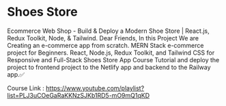 # Shoes Store
Ecommerce Web Shop - Build & Deploy a Modern Shoe Store | React.js, Redux Toolkit, Node, & Tailwind.
Dear Friends, In this Project We are Creating an e-commerce app from scratch. MERN Stack e-commerce project for Beginners. React, Node.js, Redux Toolkit, and Tailwind CSS for Responsive and  Full-Stack Shoes Store App Course Tutorial and deploy the project to frontend project to the Netlify app and backend to the Railway app.✅

Course Link : https://www.youtube.com/playlist?list=PLJ3uCOeGaRaKKNzSJKb1RD5-mO9mQ1qKD
